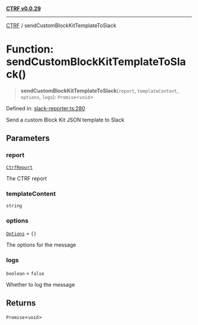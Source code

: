 [**CTRF v0.0.29**](../README.md)

***

[CTRF](../README.md) / sendCustomBlockKitTemplateToSlack

# Function: sendCustomBlockKitTemplateToSlack()

> **sendCustomBlockKitTemplateToSlack**(`report`, `templateContent`, `options`, `logs`): `Promise`\<`void`\>

Defined in: [slack-reporter.ts:280](https://github.com/ctrf-io/slack-ctrf/blob/main/src/slack-reporter.ts#L280)

Send a custom Block Kit JSON template to Slack

## Parameters

### report

[`CtrfReport`](../interfaces/CtrfReport.md)

The CTRF report

### templateContent

`string`

### options

[`Options`](../interfaces/Options.md) = `{}`

The options for the message

### logs

`boolean` = `false`

Whether to log the message

## Returns

`Promise`\<`void`\>
